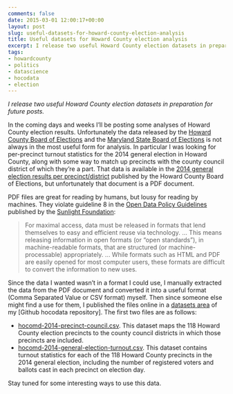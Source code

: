 ```yaml
---
comments: false
date: 2015-03-01 12:00:17+00:00
layout: post
slug: useful-datasets-for-howard-county-election-analysis
title: Useful datasets for Howard County election analysis
excerpt: I release two useful Howard County election datasets in preparation for future posts.
tags:
- howardcounty
- politics
- datascience
- hocodata
- election
---
```


_I release two useful Howard County election datasets in preparation
for future posts._

In the coming days and weeks I’ll be posting some analyses of Howard
County election results. Unfortunately the data released by the
[Howard County Board of Elections][HCBOE] and the [Maryland State
Board of Elections][MDBOE] is not always in the most useful form for
analysis. In particular I was looking for per-precinct turnout
statistics for the 2014 general election in Howard County, along with
some way to match up precincts with the county council district of
which they’re a part. That data is available in the [2014 general
election results per precinct/district][results] published by the
Howard County Board of Elections, but unfortunately that document is a
PDF document.

[HCBOE]: http://www.howardcountymd.gov/Departments.aspx?id=4294968268
[MDBOE]: http://www.elections.state.md.us
[results]: http://www.howardcountymd.gov/WorkArea/linkit.aspx?LinkIdentifier=id&ItemID=6442477038&libID=6442477030

PDF files are great for reading by humans, but lousy for reading by
machines. They violate guideline 8 in the [Open Data Policy
Guidelines][ODPG] published by the [Sunlight Foundation][SF]:

[ODPG]: http://sunlightfoundation.com/opendataguidelines/
[SF]: http:/sunlightfoundation.com/about/

> For maximal access, data must be released in formats that lend
> themselves to easy and efficient reuse via technology. … This means
> releasing information in open formats (or “open standards”), in
> machine-readable formats, that are structured (or
> machine-processable) appropriately. ... While formats such as HTML
> and PDF are easily opened for most computer users, these formats are
> difficult to convert the information to new uses.

Since the data I wanted wasn’t in a format I could use, I manually
extracted the data from the PDF document and converted it into a
useful format (Comma Separated Value or CSV format) myself. Then since
someone else might find a use for them, I published the files online
in a [datasets area][] of my [Github hocodata repository]. The first
two files are as follows:

[datasets area]: https://github.com/frankhecker/hocodata/tree/master/datasets
[repo]: https://github.com/frankhecker/hocodata

* [hocomd-2014-precinct-council.csv](https://raw.githubusercontent.com/frankhecker/hocodata/master/datasets/hocomd-2014-precinct-council.csv). This
  dataset maps the 118 Howard County election precincts to the county
  council districts in which those precincts are included.
* [hocomd-2014-general-election-turnout.csv](https://raw.githubusercontent.com/frankhecker/hocodata/master/datasets/hocomd-2014-general-election-turnout-by-precinct.csv). This
  dataset contains turnout statistics for each of the 118 Howard
  County precincts in the 2014 general election, including the number
  of registered voters and ballots cast in each precinct on election
  day.

Stay tuned for some interesting ways to use this data.


